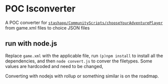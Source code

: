 # POC lsconverter

A POC converter for [`stashapp/CommunityScripts/chooseYourAdventurePlayer`](https://github.com/stashapp/CommunityScripts/tree/main/plugins/chooseYourAdventurePlayer) from game.xml files to choice JSON files

## run with node.js
Replace `game.xml` with the applicable file, run `(p)npm install` to install all the dependencies, and then `node convert.js` to conver the filetypes. Some values are hardcoded and need to be changed,

Converting with nodejs with rollup or something similar is on the roadmap.
